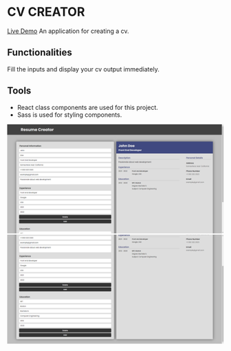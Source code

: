 # CV CREATOR

<a href="https://gunesozdogan.github.io/cv-application/" name="demo">Live Demo</a>
An application for creating a cv.

## Functionalities

Fill the inputs and display your cv output immediately.

## Tools

-   React class components are used for this project.
-   Sass is used for styling components.

<img src="/src/img/ss1.png">
<img src="/src/img/ss2.png">
